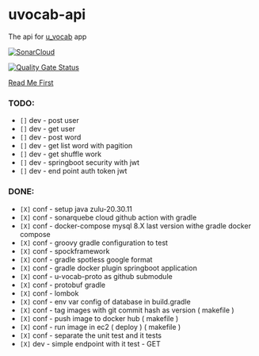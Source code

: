 # uvocab-api
The api for [u_vocab](https://github.com/robsonoduarte/u_vocab) app

[![SonarCloud](https://sonarcloud.io/images/project_badges/sonarcloud-white.svg)](https://sonarcloud.io/summary/new_code?id=robsonoduarte_u-vocab-api)

[![Quality Gate Status](https://sonarcloud.io/api/project_badges/measure?project=robsonoduarte_u-vocab-api&metric=alert_status)](https://sonarcloud.io/summary/new_code?id=robsonoduarte_u-vocab-api)

[Read Me First](https://github.com/robsonoduarte/u-vocab-api/blob/main/HELP.md)

### TODO:
 
 * `[]` dev - post user 
 * `[]` dev - get user
 * `[]` dev - post word
 * `[]` dev - get list word with pagition
 * `[]` dev - get shuffle work
 * `[]` dev - springboot security with jwt
 * `[]` dev - end point auth token jwt
 


### DONE:
 * `[X]` conf - setup java zulu-20.30.11
 * `[X]` conf - sonarquebe cloud github action with gradle
 * `[X]` conf - docker-compose mysql 8.X last version withe gradle docker compose
 * `[X]` conf - groovy gradle configuration to test
 * `[X]` conf - spockframework
 * `[X]` conf - gradle spotless google format
 * `[X]` conf - gradle docker plugin springboot application
 * `[X]` conf - u-vocab-proto as github submodule
 * `[X]` conf - protobuf gradle
 * `[X]` conf - lombok
 * `[X]` conf - env var config of database in build.gradle
 * `[X]` conf - tag images with git commit hash as version ( makefile )
 * `[X]` conf - push image to docker hub ( makefile )
 * `[X]` conf - run image in ec2 ( deploy ) ( makefile )
 * `[X]` conf - separate the unit test and it tests
 * `[X]` dev - simple endpoint with it test - GET
